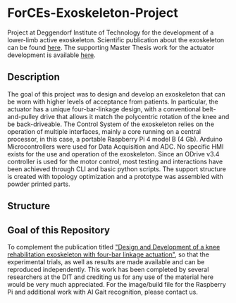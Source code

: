 # ForCEs-Exoskeleton-Project
Project at Deggendorf Institute of Technology for the development of a lower-limb active exoskeleton.
Scientific publication about the exoskeleton can be found [here](https://doi.org/10.1109/CoDIT58514.2023.10284272).
The supporting Master Thesis work for the actuator development is available [here](docs/Masterarbeit_TCC_Aubeeluck.pdf).

## Description
The goal of this project was to design and develop an exoskeleton that can be worn with higher levels of acceptance
from patients. In particular, the actuator has a unique four-bar-linkage design, with a conventional belt-and-pulley drive
that allows it match the polycentric rotation of the knee and be back-driveable. 
The Control System of the exoskeleton relies on the operation of multiple interfaces, mainly a core running on a central processor, 
in this case, a portable Raspberry Pi 4 model B (4 Gb). Arduino Microcontrollers were used for Data Acquisition and ADC.
No specific HMI exists for the use and operation of the exoskeleton. Since an ODrive v3.4 controller is used for the motor control,
most testing and interactions have been achieved through CLI and basic python scripts.
The support structure is created with topology optimization and a prototype was assembled with powder printed parts.

## Structure


## Goal of this Repository
To complement the publication titled ["Design and Development of a knee rehabilitation exoskeleton with four-bar linkage actuation"](https://doi.org/10.1109/CoDIT58514.2023.10284272), so that the experimental trials, as well as results are made available and can be reproduced independently. This work has been completed by several researchers at the DIT and crediting us for any use of the material here would be very much appreciated.
For the image/build file for the Raspberry Pi and additional work with AI Gait recognition, please contact us.

